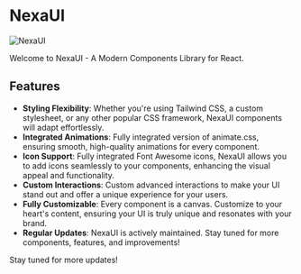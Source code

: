 # NexaUI

![NexaUI](https://github.com/BankkRoll/nexaui/assets/106103625/f45326f5-f355-4e7d-a1e9-6ca927d9232f)

Welcome to NexaUI - A Modern Components Library for React.

## Features

-   **Styling Flexibility**: Whether you're using Tailwind CSS, a custom stylesheet, or any other popular CSS framework, NexaUI components will adapt effortlessly.
-   **Integrated Animations**: Fully integrated version of animate.css, ensuring smooth, high-quality animations for every component.
-   **Icon Support**: Fully integrated Font Awesome icons, NexaUI allows you to add icons seamlessly to your components, enhancing the visual appeal and functionality.
-   **Custom Interactions**: Custom advanced interactions to make your UI stand out and offer a unique experience for your users.
-   **Fully Customizable**: Every component is a canvas. Customize to your heart's content, ensuring your UI is truly unique and resonates with your brand.
-   **Regular Updates**: NexaUI is actively maintained. Stay tuned for more components, features, and improvements!

Stay tuned for more updates!
